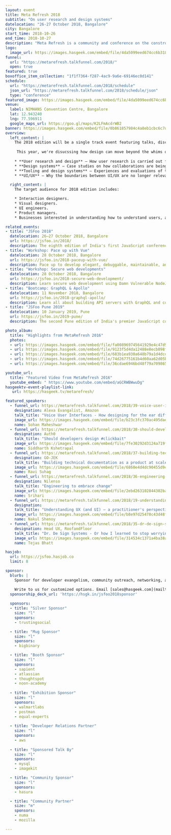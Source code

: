 ```yaml
---
layout: event
title: Meta Refresh 2018
subtitle: "On user research and design systems"
datelocation: "26-27 October 2018, Bangalore"
city: Bangalore
start_time: 2018-10-26
end_time: 2018-10-27
description: "Meta Refresh is a community and conference on the construction of user experience on the web."
logo:
  image_url: https://images.hasgeek.com/embed/file/4da5099eed674cc6b318ac2ccf3b969d
funnel:
  url: "https://metarefresh.talkfunnel.com/2018/"
  open: true
featured: true
boxoffice_item_collection: "1f1f7364-f287-4ac9-9a6e-69146ec0d141"
schedule:
  url: "https://metarefresh.talkfunnel.com/2018/schedule"
  json_url: "https://metarefresh.talkfunnel.com/2018/schedule/json"
  type: "conference"
featured_image: https://images.hasgeek.com/embed/file/4da5099eed674cc6b318ac2ccf3b969d
venue:
  label: NIMHANS Convention Centre, Bangalore
  lat: 12.943240
  lng: 77.596911
  google_maps_url: https://goo.gl/maps/K2LFmAcdrWB2
banner: https://images.hasgeek.com/embed/file/0b861857984c4a8eb1cbc6c7dd252301
overview:
  left_content: |
    The 2018 edition will be a single track event featuring talks, discussions, and workshops. 
   
     This year, we're disucssing how design can move beyond the whims of individuals and how design teams can scale in large companies. Meta Refresh 2018 will focus on the following domains
    
    * **User research and design** – How user research is carried out for products and translated into design (whether engineering or desinging user interactions).
    * **Design systems** – Case studies on how collaborations are being enabled between engineers and designers.
    * **Tooling and design systems** – Experiences and evaluations of tools for creating and maintaining design systems.
    * **UI/UX** – Why the boundaries between UI/UX are no longer relevant.

  right_content: |
    The target audience for 2018 edition includes:

    * Interaction designers.
    * Visual designers.
    * UI engineers.
    * Product managers.
    * Businesses interested in understanding how to understand users, and thereby design better user experience and design.

related_events:
- title: "JSFoo 2018"
  datelocation: 26–27 October 2018, Bangalore
  url: https://jsfoo.in/2018/
  description: The eighth edition of India's first JavaScript conference.
- title: "Workshop: Pace up with Vue"
  datelocation: 28 October 2018, Bangalore
  url: https://jsfoo.in/2018-paceup-with-vue/
  description: Pace up to develop elegant, debuggable, maintainable, and organized applications
- title: "Workshop: Secure web developments"
  datelocation: 28 October 2018, Bangalore
  url: https://jsfoo.in/2018-secure-web-development/
  description: Learn secure web development using Damn Vulnerable NodeJS application
- title: "Bootcamp: GraphQL & Apollo"
  datelocation: 11 November 2018, Bangalore
  url: https://jsfoo.in/2018-graphql-apollo/
  description: Learn all about building API servers with GraphQL and conenct complex apps to GraphQL servers using Apollo.
- title: "JSFoo Pune 2019"
  datelocation: 10 January 2019, Pune
  url: https://jsfoo.in/2019-pune/
  description: The second Pune edition of India's premier JavaScript conference.

photo_album:
  title: "Highlights from MetaRefresh 2016"
  photos:
  - url: https://images.hasgeek.com/embed/file/fa008969745641929e4c47d912d33cd1?size=640x480
  - url: https://images.hasgeek.com/embed/file/9123f5d4da12488e8ecb098fbe9740fe?size=640x480
  - url: https://images.hasgeek.com/embed/file/683b1ea930a648b79a1d4dcd8effcbb2?size=640x480
  - url: https://images.hasgeek.com/embed/file/74d26775161b4d60aa62d05b75c5ff1e?size=640x480
  - url: https://images.hasgeek.com/embed/file/36cdae6946bd48f79a709865962f7ece?size=640x480

youtube_url:
  title: "Featured Video from MetaRefresh 2016"
  youtube_embed: " https://www.youtube.com/embed/aGCRWBWwuDg"
hasgeektv-event-playlist-link:
   url: https://hasgeek.tv/metarefresh/

featured_speakers:
  - funnel_url: https://metarefresh.talkfunnel.com/2018/39-voice-user-interfaces-how-designing-for-the-ear-di
    designation: Alexa Evangalist, Amazon
    talk_title: "Voice User Interfaces - How designing for the ear differs from designing for screens"
    image_url: https://images.hasgeek.com/embed/file/b23c3fc370ac495daecd69322dc704b2
    name: Sohan Maheshwar
  - funnel_url: https://metarefresh.talkfunnel.com/2018/38-should-developers-design-clickbait
    designation: Auth0
    talk_title: "Should developers design #clickbait"
    image_url: https://images.hasgeek.com/embed/file/7fe30292d3124a719f7cf163c1fff962
    name: Siddharth Kshetrapal
  - funnel_url: https://metarefresh.talkfunnel.com/2018/37-building-technical-documentation-as-a-product-at-s
    designation: GO-JEK
    talk_title: "Building technical documentation as a product at scale"
    image_url: https://images.hasgeek.com/embed/file/6860e4d4dc90455d9c9a82528ae4058e
    name: Ravi Suhag
  - funnel_url: https://metarefresh.talkfunnel.com/2018/36-engineering-to-embrace-change-or-how-clumsy-engine
    designation: Nilenso
    talk_title: "Engineering to embrace change"
    image_url: https://images.hasgeek.com/embed/file/2ebd263102844302ba53d9441aae1bfc
    name: Srihari
  - funnel_url: https://metarefresh.talkfunnel.com/2018/19-understanding-ux-and-ui-a-practitioners-perspectiv
    designation: 
    talk_title: "Understanding UX (and UI) – a practitioner's perspective"
    image_url: https://images.hasgeek.com/embed/file/b8e97d25478c43d48fb942942d94150e
    name: Nakul Shenoy
  - funnel_url: https://metarefresh.talkfunnel.com/2018/35-dr-de-sign-systems-or-how-i-learned-to-stop-worryi
    designation: Head UX, RoofandFloor
    talk_title: "Dr. De Sign Systems - Or how I learned to stop worrying and remove the chaos"
    image_url: https://images.hasgeek.com/embed/file/314534c1371a4ba38a139d5d3bb8e3f7
    name: Tejas Bhatt

hasjob:
  url: https://jsfoo.hasjob.co
  limit: 8

sponsor:
  blurb: |
    Sponsor for developer evangelism, community outreach, networking, and hiring.

    Write to us for customized options. Email [sales@hasgeek.com](mailto:sales@hasgeek.com).
  sponsorship_deck_url: 'https://hsgk.in/jsfoo2018sponsor'
  
  sponsors:
  - title: "Silver Sponsor"
    size: "l"
    sponsors:
    - trustingsocial

  - title: "Mug Sponsor"
    size: "l"
    sponsors:
    - bigbinary

  - title: "Booth Sponsor"
    size: "l"
    sponsors:
    - sapient
    - atlassian
    - thoughtspot
    - noon-academy
    
  - title: "Exhibition Sponsor"
    size: "l"
    sponsors:
    - walmartlabs
    - postman    
    - equal-experts    
    
  - title: "Developer Relations Partner"
    size: "l"
    sponsors:
    - aws
    
  - title: "Sponsored Talk By"
    size: "l"
    sponsors:
    - mysql
    - imagekit

  - title: "Community Sponsor"
    size: "l"
    sponsors:
    - hasura

  - title: "Community Partner"
    size: "m"
    sponsors:
    - numa
    - mozilla

---
```

